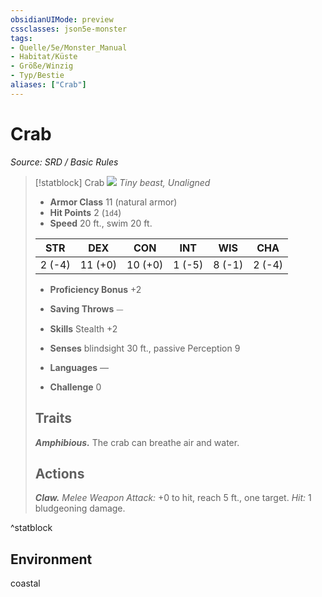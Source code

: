 ```yaml
---
obsidianUIMode: preview
cssclasses: json5e-monster
tags:
- Quelle/5e/Monster_Manual
- Habitat/Küste
- Größe/Winzig
- Typ/Bestie
aliases: ["Crab"]
---
```

# Crab
*Source: SRD / Basic Rules*  

> [!statblock] Crab
> ![](compendium/bestiary/beast/token/crab.png#token)
> *Tiny beast, Unaligned*
> 
> - **Armor Class** 11  (natural armor)
> - **Hit Points** 2 (`1d4`)
> - **Speed** 20 ft., swim 20 ft.
> 
> |STR|DEX|CON|INT|WIS|CHA|
> |:---:|:---:|:---:|:---:|:---:|:---:|
> | 2 (-4)|11 (+0)|10 (+0)| 1 (-5)| 8 (-1)| 2 (-4)|
> 
> - **Proficiency Bonus** +2
> - **Saving Throws** ⏤
> - **Skills** Stealth +2
> - **Senses** blindsight 30 ft., passive Perception 9
> 
> - **Languages** —
> - **Challenge** 0
> 
> ## Traits
> 
> ***Amphibious.*** The crab can breathe air and water.
> 
> ## Actions
> 
> ***Claw.*** *Melee Weapon Attack:* +0 to hit, reach 5 ft., one target. *Hit:* 1 bludgeoning damage.

^statblock

## Environment

coastal